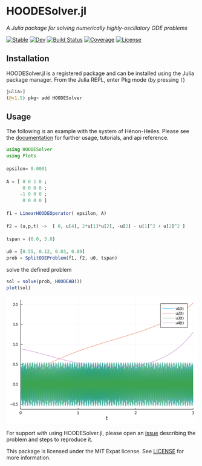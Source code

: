 # HOODESolver.jl

*A Julia package for solving numerically highly-oscillatory ODE problems*

[![Stable](https://img.shields.io/badge/docs-stable-blue.svg)](https://ymocquar.github.io/HOODESolver.jl/stable)
[![Dev](https://img.shields.io/badge/docs-dev-blue.svg)](https://ymocquar.github.io/HOODESolver.jl/dev)
[![Build Status](https://github.com/ymocquar/HOODESolver.jl/workflows/CI/badge.svg)](https://github.com/ymocquar/HOODESolver.jl/actions)
[![Coverage](https://codecov.io/gh/ymocquar/HOODESolver.jl/branch/master/graph/badge.svg)](https://codecov.io/gh/ymocquar/HOODESolver.jl)
[![License](https://img.shields.io/badge/License-MIT-yellow.svg)](https://opensource.org/licenses/MIT)

## Installation

HOODESolver.jl is a registered package and can be installed using the Julia package manager. From the Julia REPL, enter Pkg mode (by pressing `]`)

```julia
julia>]
(@v1.5) pkg> add HOODESolver
```

## Usage

The following is an example with the system of Hénon-Heiles. Please see the [documentation](https://ymocquar.github.io/HOODESolver.jl/stable/) for further usage, tutorials, and api reference.

```julia
using HOODESolver
using Plots

epsilon= 0.0001

A = [ 0 0 1 0 ; 
      0 0 0 0 ; 
     -1 0 0 0 ; 
      0 0 0 0 ]

f1 = LinearHOODEOperator( epsilon, A)

f2 = (u,p,t) ->  [ 0, u[4], 2*u[1]*u[2], -u[2] - u[1]^2 + u[2]^2 ] 

tspan = (0.0, 3.0)

u0 = [0.55, 0.12, 0.03, 0.89]
prob = SplitODEProblem(f1, f2, u0, tspan)
```

solve the defined problem

```julia
sol = solve(prob, HOODEAB()) 
plot(sol) 
```
![](docs/src/img/example.png)

For support with using HOODESolver.jl, please open an [issue](https://github.com/ymocquar/HOODESolver.jl/issues/new/) describing the problem and steps to reproduce it.

This package is licensed under the MIT Expat license. See [LICENSE](LICENSE) for more information.
